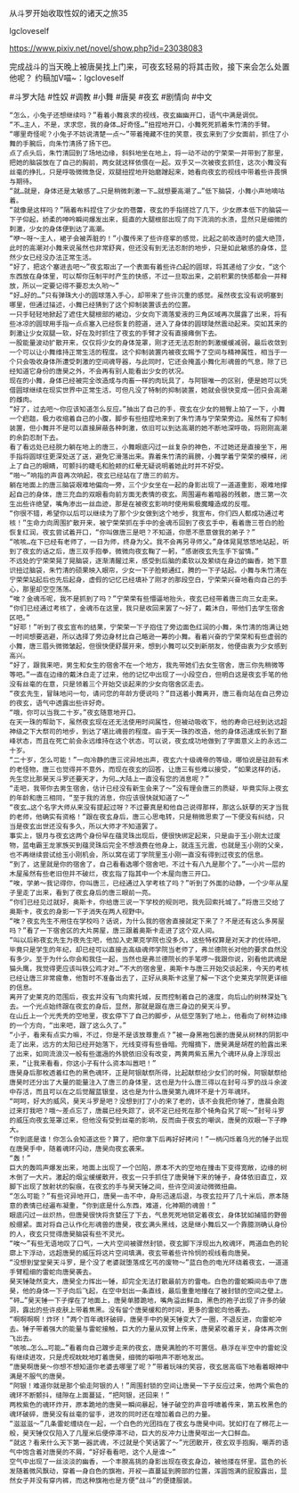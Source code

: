 从斗罗开始收取性奴的诸天之旅35

lgcloveself

https://www.pixiv.net/novel/show.php?id=23038083

完成战斗的当天晚上被唐昊找上门来，可夜玄轻易的将其击败，接下来会怎么处置他呢？
约稿加V喵~：lgcloveself

#斗罗大陆
#性奴
#调教
#小舞
#唐昊
#夜玄
#剧情向
#中文


    “怎么，小兔子还想继续吗？”看着小舞哀求的视线，夜玄幽幽开口，语气中满是调侃。
    “不…主人，不是，求求您，我的身体…好奇怪…”扭捏地开口，小舞死死抓着朱竹清的手臂。
    “哪里奇怪呢？小兔子不妨说清楚一点～”带着掩藏不住的笑意，夜玄来到了少女面前，抓住了小舞的手腕后，向朱竹清扬了扬下巴。
    点了点头后，朱竹清回到了场地边缘，斜斜地坐在地上，将一动不动的宁荣荣一并带到了那里，把她的脑袋放在了自己的胸前，两女就这样依偎在一起。双手又一次被夜玄抓住，这次小舞没有丝毫的挣扎，只是呼吸微微急促，双腿扭捏地开始磨蹭起来，她看向夜玄的视线中带着些许畏惧与期待。
    “就…就是，身体还是太敏感了…只是稍微刺激一下…就想要高潮了…”低下脑袋，小舞小声地嘀咕着。
    “就像是这样吗？”隔着布料捏住了少女的蓓蕾，夜玄的手指搓捻了几下，少女原本低下的脑袋一下子仰起，娇柔的呻吟瞬间爆发出来，挺直的大腿根部出现了向下流淌的水渍，显然只是细微的刺激，少女的身体便到达了高潮。
    “咿～呀～主人，裙子会被弄脏的！”小腹传来了些许痉挛的感觉，比起之前改造时的盛大绝顶，此时的高潮对小舞来说虽然也非常舒爽，但还没有到无法忍耐的地步，只是如此敏感的身体，显然少女已经没办法正常生活。
    “好了，把这个塞进去吧～”夜玄取出了一个表面有着些许凸起的圆球，将其递给了少女，“这个东西放在身体里，可以帮你压制平时产生的快感，不过一旦取出来，之前积累的快感都会一并释放，所以一定要记得不要忍太久哟～”
    “好…好的…”只有弹珠大小的圆球落入手心，却带来了些许沉重的感觉。虽然夜玄没有说明塞到哪里，但通过描述，小舞已经猜到了这个抑制装置该去的位置。
    一只手轻轻地掀起了遮住大腿根部的裙边，少女向下滴落爱液的三角区域再次展露了出来，将有些冰凉的圆球用手指一点点塞入已经恢复的腔道，进入了身体的圆球陡然震动起来。突如其来的刺激让少女双腿一软，好在及时抓住了夜玄的手臂才没有直接瘫倒下去。
    一股能量波动扩散开来，仅仅将少女的身体笼罩，刚才还无法忍耐的刺激缓缓减弱，最后收敛到一个可以让小舞维持正常生活的程度。这个抑制装置内被夜玄赐予了空间与精神属性，相当于一个只会吸收身体所遭受刺激的空间魂导器，与此同时，它还会掩盖小舞化形魂兽的气息，除了已经知道它身份的唐昊之外，不会再有别人能看出少女的状况。
    现在的小舞，身体已经被完全改造成与肉畜一样的肉玩具了，与阿银唯一的区别，便是她可以凭借圆球继续在现实世界中正常生活，可但凡没了特制的抑制装置，她就会很快变成一团只会高潮的雌肉。
    “好了，过去吧～你应该知道怎么反应。”抽出了自己的手，夜玄在少女的翘臀上拍了一下，小舞一个趔趄，极力收缩着自己的小腹，脚步有些扭捏地来到了朱竹清与宁荣荣旁边。虽然有了抑制装置，但小舞并不是可以直接屏蔽各种刺激，依旧可以到达高潮的她不断地深呼吸，将刚刚高潮的余韵忍耐下去。
    看了看远处已经脱力躺在地上的唐三，小舞眼底闪过一丝复杂的神色，不过她还是直接坐下，用手指将圆球往更深处送了送，避免它滑落出来。靠着朱竹清的肩膀，小舞学着宁荣荣的模样，闭上了自己的眼睛，可颤抖的睫毛和脸颊的红晕无疑说明着她此时并不好受。
    “啪～”响指的声音再次响起，夜玄已经站在了唐三的前方。
    躺在地面上的唐三脑袋艰难地偏向一旁，三个少女坐在一起的身影出现了一道道重影，艰难地撑起自己的身体，唐三充血的双眼看向前方面无表情的夜玄。周围遍布着暗器的残骸，唐三第一次生出些许绝望，嘴角渗出一丝血迹，那是在被夜玄影响时使用紫极魔瞳造成的反噬。
    “你很不错，希望你以后可以继续为了那个少女做到这个地步，我宣布，你们四人都成功通过考核！”生命力向周围扩散开来，被宁荣荣抓在手中的金魂币回到了夜玄手中，看着唐三苍白的脸恢复红润，夜玄尝试着开口，“你叫做唐三是吧？不知道，你愿不愿意做我的弟子？”
    “咳咳…在下已经有老师了，一日为师，终身为父。我不会再另寻师父。”身体晃晃悠悠地站起，听到了夜玄的话之后，唐三双手抱拳，微微向夜玄鞠了一躬，“感谢夜玄先生手下留情。”
    不远处的宁荣荣晃了晃脑袋，逐渐清醒过来，感受到后脑的柔软以及萦绕在身边的幽香，她下意识扭过脑袋，朱竹清的硕果映入眼帘，少女一下子脸颊通红，腾的一下子站起。小舞与朱竹清在宁荣荣站起后也先后起身，虚假的记忆已经填补了刚才的那段空白，宁荣荣兴奋地看向自己的手心，那里却空空荡荡。
    “唉？金魂币呢，我不是抓到了吗？”宁荣荣有些懵逼地抬头，夜玄已经带着唐三向三女走来。
    “你们已经通过考核了，金魂币在这里，我只是收回来罢了～好了，戴沐白，带他们去学生宿舍区吧。”
    “好耶！”听到了夜玄宣布的结果，宁荣荣一下子抱住了旁边面色红润的小舞，朱竹清的饱满让她一时间想要逃避，所以选择了旁边身材比自己略逊一筹的小舞。看着兴奋的宁荣荣和有些虚弱的小舞，唐三眉头微微皱起，但很快便舒展开来，想到小舞可以交到新朋友，他便由衷为少女感到高兴。
    “好了，跟我来吧，男生和女生的宿舍不在一个地方，我先带她们去女生宿舍，唐三你先稍微等等吧。”一直在边缘的戴沐白走了过来，他的记忆中出现了一小段空白，但明白这是夜玄手笔的他没有丝毫的在意，只是领着三个开始交谈起来的少女向宿舍区走去。
    “夜玄先生，冒昧地问一句，请问您的年龄方便说吗？”目送着小舞离开，唐三看向站在自己旁边的夜玄，语气中透露出些许好奇。
    “哦，你可以当我二十岁。”夜玄随意地开口。
    在天一珠的帮助下，虽然夜玄现在还无法使用时间属性，但被动吸收下，他的寿命已经到达远超神级之下大祭司的地步，到达了堪比魂兽的程度。由于天一珠的改造，他的身体迅速成长到了巅峰状态，而且在死亡前会永远维持在这个状态，可以说，夜玄成功地做到了字面意义上的永远二十岁。
    “二十岁，怎么可能！”一向冷静的唐三诧异地出声，夜玄六十级魂帝的等级，哪怕说是驻颜有术的老怪物，唐三也觉得并不意外，而现在夜玄的回答，让唐三有些难以接受，“如果这样的话，先生您比那昊天斗罗还要天才，为何…大陆上一直没有您的消息呢？”
    “走吧，我带你去男生宿舍，估计已经没有新生会来了～”没有理会唐三的质疑，毕竟实际上夜玄的年龄和唐三相同，“至于我的消息，你应该很快就知道了～”
    “夜玄…这个名字大师从来没有提起过呀？不过要真是和他自己说得那样，那这么妖孽的天才当我的老师，他确实有资格！”跟在夜玄身后，唐三心思电转，只是稍微思索了一下便没有纠结，只当是夜玄出世还没有多久，所以大师才不知道罢了。
    事实上，银月与夜玄这两个身份早在蕴灵珠出现后，便很快绑定起来，只是由于玉小刚太过废物，蓝电霸王龙家族买到蕴灵珠后完全不想浪费在他身上，就连玉元震，也就是玉小刚的父亲，也不再继续尝试给玉小刚机会，所以窝在诺丁学院里玉小刚一直没有得到过夜玄的信息。
    “到了，这里就是你的宿舍了，自己看看选哪个宿舍吧，不过十有八九是那个了。”一小片一层的木屋虽然有些老旧但并不破烂，夜玄指了指其中一个木屋向唐三开口。
    “唉，学弟～我记得你，你叫唐三，已经通过入学考核了吗？”听到了外面的动静，一个少年从屋子里走了出来，看到了夜玄身后的唐三眼前一亮。
    “你们已经见过就好，奥斯卡，你给唐三说一下学校的规则吧，我先回索托城了。”将唐三交给了奥斯卡，夜玄的身影一下子消失在两人视野中。
    “唉？夜玄先生不用住在学校吗？话说，为什么我的宿舍直接就定下来了？不是还有这么多房屋吗？”看了一下宿舍区的大片房屋，唐三跟着奥斯卡走进了这个双人间。
    “叫以后称夜玄先生为夜先生吧，他加入史莱克学院也没多久，这些特权算是对天才的优待吧，毕竟只是学生的年纪，却已经可以直接去高级魂师学院当老师了，弗兰德院长对他的要求自然没有多少。至于为什么你会和我住一起，当然也是弗兰德院长的手笔啰～我跟你说，别看他武魂是猫头鹰，我觉得更应该叫铁公鸡才对…”不大的宿舍里，奥斯卡与唐三开始交谈起来，今天的考核已经让唐三非常疲惫，他暂时不准备出去了，正好从奥斯卡这里了解一下这个史莱克学院更详细的信息。
    离开了史莱克的范围后，夜玄并没有飞向索托城，反而控制着自己的速度，向后山的树林深处飞去。一个光点始终跟在夜玄的身后，显然，那就是跟在唐三身边的昊天斗罗。
    在山丘上一个光秃秃的空地里，夜玄停下了自己的脚步，从低空落到了地上，他看向了树林边缘的一个方向，“出来吧，跟了这么久了。”
    “小子，看来有点实力嘛，不过，你是不是该放尊重点？”被一身黑袍包裹的唐昊从树林的阴影中走了出来，远方的太阳已经开始落下，光线变得有些昏暗。兜帽摘下，唐昊满是胡茬的脸露出来了出来，如同流浪汉一般有些邋遢的外貌依旧没有改变，两黄两紫五黑九个魂环从身上浮现出来，“让我来看看，你这小子有什么资本叫嚣吧！”
    唐昊身后那枚透着红色的黑色魂环，正是阿银献祭所得，比起献祭给少女们的时候，阿银献祭给唐昊时还分出了大量的能量注入了唐三的身体里，这也是为什么唐三得以在封号斗罗的战斗余波中存活，而且可以在之后觉醒蓝银皇，这也是为什么唐昊第九魂环不是十万年魂环。
    “呵呵，好大的威风，昊天斗罗是吧？没想到打了小的来了老的，该不会我把你锤了，唐晨会跑过来打我吧？哦～差点忘了，唐晨已经失踪了，说不定已经死在那个犄角旮旯了呢～”封号斗罗的威压向夜玄笼罩过来，但他没有受到丝毫的影响，反而由于夜玄的嘲讽，唐昊的双眼一下子睁大。
    “你到底是谁！你怎么会知道这些？算了，把你拿下后再好好拷问！”一柄闪烁着乌光的锤子出现在唐昊手中，随着魂环闪动，唐昊向夜玄袭来。
    “轰！”
    巨大的轰鸣声爆发出来，地面上出现了一个凹陷，原本不大的空地在撞击下变得宽敞，边缘的树木倒了一大片。激起的烟尘缓缓散开，夜玄一只手抓住了唐昊锤下来的锤子，身体依旧直立，双脚下出现了放射状的裂痕，在夜玄的手与昊天锤之间，些许空间波动微微扭曲。
    “怎么可能？”有些诧异地开口，唐昊一击不中，身形迅速后退，与夜玄拉开了几十米后，原本随意的表情已经遍布凝重，“你到底是什么东西，难道，化神期的魂兽！”
    眼底闪过一丝炽热，但唐昊很快将贪婪压了下去，气息死死地锁定着夜玄，身体犹如捕猎的野兽般绷紧。面对将自己认作化形魂兽的唐昊，夜玄满头黑线，这是继小舞后又一个靠臆测确认身份的人，夜玄只觉得唐昊脑袋有些不灵光。
    “唉～”有些无语地叹了口气，一大片空间被骤然封锁，夜玄脚下浮现出九枚魂环，两道血色的轮廓上下浮动，远超唐昊的威压将这片空间填满，夜玄带着些许怜悯的视线看向唐昊。
    “没想到堂堂昊天斗罗，是个没了老婆就堕落成乞丐的废物～”蓝白色的电光环绕着夜玄，一道道手臂粗细的雷蛇向唐昊袭去。
    昊天锤陡然变大，唐昊全力挥出一锤，却完全无法打散最前方的雷电。白色的雷蛇瞬间击中了唐昊，他的身体一下子向后飞起，在空中划出一条直线，最后重重地撞在了被封锁的空间之壁上。
    “砰…”昊天锤一下子撑在了地面上，唐昊单膝跪地，嘴角溢出鲜血，黑色的袍子出现了许多的破洞，露出的些许皮肤上带着焦黑。没有留个唐昊缓和的时间，更多的雷蛇向他袭去。
    “啊啊啊啊！炸环！”两个百年魂环破碎，唐昊手中的昊天锤变大了一圈，不退反进，向雷蛇冲去。锤子带着强大的能量与雷蛇接触，巨大的力量从双臂上传来，唐昊紧咬着牙关，身体再次倒飞出去。
    “咳咳…怎么…可能…”看着向自己踱步走来的夜玄，唐昊满脸的不可置信。悬浮在半空中的雷蛇没有继续进攻，只是虎视眈眈地盯着唐昊，细微的噼啪声不断地发出。
    “唐昊啊唐昊～你想不想知道你老婆去哪里了呢？”带着玩味的笑容，夜玄居高临下地看着眼神中满是不服气的唐昊。
    “阿银！难道你就是那个偷走阿银的人！”周围封锁的空间让唐昊一下子反应过来，他两个紫色的魂环不断颤抖，缝隙在上面蔓延，“把阿银，还回来！”
    两枚紫色的魂环炸开，原本跪地的唐昊一瞬间暴起，锤子破空的声音呼啸着传来，第五枚黑色的魂环破碎，唐昊没有丝毫的留手，进攻的同时还在增加着自己的力量。
    “滋滋滋～”几条雷蛇缠绕在一起，一个白色的光团挡在了夜玄与唐昊中间。犹如打在了棉花上一般，昊天锤仅仅陷入了几厘米后便停滞不动，巨大的反冲力让唐昊呕出一大口鲜血。
    “就这？看来什么天下第一器武魂，不过就是个笑话罢了～”光团散开，夜玄双手抱胸，嘲弄的语气中饱含着对唐昊的不屑，“好好看看吧，这个人是谁～”
    空气中出现了一丝淡淡的幽香，一个丰腴高挑的身影出现在夜玄身边，被他搂在怀里。蓝色的长发随着微风飘动，穿着一身白色的旗袍，开衩一直蔓延到胯部的位置，浑圆饱满的屁股露出，显然女子并没有穿内裤，而这种旗袍也是方便“战斗”的便捷服装。
